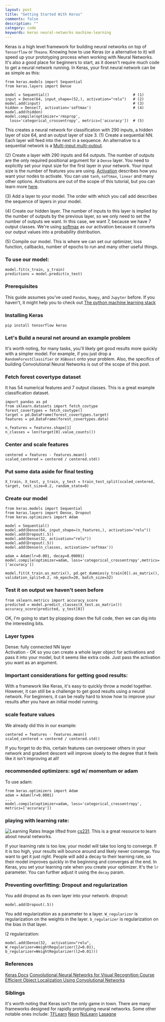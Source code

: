 ```yaml
---
layout: post
title: "Getting Started With Keras"
comments: false
description: ""
category: code
keywords: keras neural-networks machine-learning
---
```


Keras is a high level framework for building neural networks on top of `Tensorflow` or `Theano`.
Knowing how to use Keras (or a alternative to it) will speed up your prototyping process when working with Neural Networks.
It's also a good place for beginners to start, as it doesn't require much code to get a neural network running.
In Keras, your first neural network can be as simple as this:

    from keras.models import Sequential
    from keras.layers import Dense
    
    model = Sequential()                                      # (1)
    input = Dense(64, input_shape=(52,), activation="relu")   # (2)
    model.add(input)                                          # (3)
    hidden = Dense(7, activation='softmax')                   # (4)
    model.add(hidden)
    model.compile(optimizer='rmsprop', 
      loss='categorical_crossentropy', metrics=['accuracy'])  # (5)

This creates a neural network for classification with 290 inputs, a hidden layer of size 64, and an output layer of size 3.
(1) Create a sequential NN. Each layer will feed into the next in a sequence.
An alternative to a sequential network is a [Multi-input multi-output](https://keras.io/getting-started/functional-api-guide/#multi-input-and-multi-output-models).

(2) Create a layer with 290 inputs and 64 outputs. The number of outputs are the only required positional argument for a `Dense` layer.
You need to explicitly set your input size for the first layer in your network. Your input size is the number of features you are using.
[Activation](https://keras.io/activations/) describes how you want your nodes to activate.
You can use `tanh`, `softmax`, `linear` and many other options.
Activations are out of the scope of this tutorial, but you can learn more [here](http://cs231n.github.io/neural-networks-1/#modeling-one-neuron).

(3) Add a layer to your model. The order with which you call add describes the sequence of layers in your model.

(4) Create our hidden layer.
The number of inputs to this layer is implied by the number of outputs by the previous layer, so we only need to set the number of outputs we want.
In this case, we want 7, because we have 7 output classes.
We're using [softmax](http://cs231n.github.io/linear-classify/#softmax) as our activation because it converts our output values into a probability distribution.

(5) Compile our model. This is where we can set our optimizer, loss function, callbacks, number of epochs to run and many other useful things.

### To use our model:

    model.fit(x_train, y_train)
    predictions = model.predict(x_test)
    
### Prerequisites
This guide assumes you've used `Pandas`, `Numpy`, and `Jupyter` before. If you haven't, it might help you to check out [The python machine learning stack]({{site.url}}/articles/2016-11/machine-learning-toolkit-installation)

### Installing Keras

    pip install tensorflow keras

### Let's Build a neural net around an example problem

It's worth noting, for many tasks,  you'll likely get good results more quickly with a simpler model.  For example, if you just drop a `RandomForestClassifier` or `XGBoost` onto your problem. Also, the specifics of building Convolutional Neural Networks is out of the scope of this post.

### Fetch forest covertype dataset
It has 54 numerical features and 7 output classes. This is a great example classification dataset.

    import pandas as pd
    from sklearn.datasets import fetch_covtype
    forest_covertypes = fetch_covtype()
    target = pd.DataFrame(forest_covertypes.target)
    features = pd.DataFrame(forest_covertypes.data)
    
    n_features = features.shape[1]
    n_classes = len(target[0].value_counts())
    
### Center and scale features

    centered = features - features.mean()
    scaled_centered = centered / centered.std()
    
### Put some data aside for final testing

    X_train, X_test, y_train, y_test = train_test_split(scaled_centered, target, test_size=0.2, random_state=0)
    
### Create our model

    from keras.models import Sequential
    from keras.layers import Dense, Dropout
    from keras.optimizers import Adam
    
    model = Sequential()
    model.add(Dense(64, input_shape=(n_features,), activation="relu"))
    model.add(Dropout(.5))
    model.add(Dense(32, activation="relu"))
    model.add(Dropout(.5))
    model.add(Dense(n_classes, activation='softmax'))
        
    adam = Adam(lr=0.001, decay=0.00001)
    model.compile(optimizer=adam, loss='categorical_crossentropy',metrics=['accuracy'])
    
    model.fit(X_train.as_matrix(), pd.get_dummies(y_train[0]).as_matrix(), validation_split=0.2, nb_epoch=20, batch_size=32)
    
### Test it on output we haven't seen before

    from sklearn.metrics import accuracy_score
    predicted = model.predict_classes(X_test.as_matrix())
    accuracy_score(predicted, y_test[0])

OK, I'm going to start by plopping down the full code, then we can dig into the interesting bits.
    
### Layer types
Dense: fully connected NN layer  
Activation - OK so you can create a whole layer object for activations and pass it into your model, but it seems like extra code. Just pass the activation you want as an argument.

### Important considerations for getting good results:
With a framework like Keras, it's easy to quickly throw a model together.
However, it can still be a challenge to get good results using a neural network.
For beginners, it can be really hard to know how to improve your results after you have an initial model running.

### scale feature values
We already did this in our example:

    centered = features - features.mean()
    scaled_centered = centered / centered.std()

If you forget to do this, certain features can overpower others in your network and gradient descent will improve slowly to the degree that it feels like it isn't improving at all! 

### recommended optimizers: sgd w/ momentum or adam

To use adam:

    from keras.optimizers import Adam
    adam = Adam(lr=0.0001)
    ...
    model.compile(optimizer=adam, loss='categorical_crossentropy', metrics=['accuracy'])
    
### playing with learning rate:
![Learning Rates](http://cs231n.github.io/assets/nn3/learningrates.jpeg "Image lifted from cs231")
Image lifted from [cs231](http://cs231n.github.io/neural-networks-3/). This is a great resource to learn about neural networks.

If your learning rate is too low, your model will take too long to converge. If it is too high, your results will bounce around and likely never converge. You want to get it just right. People will add a decay to their learning rate, so their model improves quickly in the beginning and converges at the end. In Keras, you  set your learning rate when you create your optimizer. It's the `lr` parameter. You can further adjust it using the `decay` param.

### Preventing overfitting: Dropout and regularization

You add dropout as its own layer into your network.
dropout:

    model.add(Dropout(.5))

You add regularization as a parameter to a layer. `W_regularizer` is regularization on the weights in the layer. `b_regularizer` is regularization on the bias in that layer.

l2 regularization:

    model.add(Dense(32,  activation="relu", W_regularizer=WeightRegularizer(l2=0.01), b_regularizer=WeightRegularizer(l2=0.01)))

### References
[Keras Docs](https://keras.io/)
[Convolutional Neural Networks for Visual Recognition Course](http://cs231n.github.io/neural-networks-1/)
[Efficient Object Localization Using Convolutional Networks](https://arxiv.org/pdf/1411.4280.pdf)

### Siblings
It's worth noting that Keras isn't the only game in town. There are many frameworks designed for rapidly prototyping neural networks. Some other notable ones include:
[TFLearn](http://tflearn.org/)
[Neon](https://github.com/NervanaSystems/neon)
[NoLearn](https://github.com/dnouri/nolearn)
[Lasagne](https://github.com/Lasagne/Lasagne)